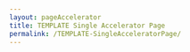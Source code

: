 ```yaml
---
layout: pageAccelerator
title: TEMPLATE Single Accelerator Page
permalink: /TEMPLATE-SingleAcceleratorPage/
---
```


<!--This .md file is meant to serve as a template for a Single Accelerator Page-->
<!--To use this template, simple make a copy of this file, rename it, and then update content above (title and permalink) and below (see TODO placeholders) -->
<!--See existing Single Accelerator Pages .md files for reference-->

<!-- <script src="/scripts/script-navbar.js" type="text/javascript"></script> TODO contributors script -->

<!-- How to  add scripts to update and set the content for each section, or hide a section that doesn't apply to a particular page! -->


<!--Example scripts below,:-->

<!--Example script to update and set content for a section-->

<script>
    //<!--Header Image-->
    document.getElementById("id-title-photo").src = "/images/template-page-accelerator/demo-title-photo.jpg";
    //<!--Page Title-->
    document.getElementById("id-title").innerHTML = "TODO: Update the page title for this single accelerate page (can be html)";
    //<!--Page brief description-->
    // document.getElementByID("id-page-description").innerHTML = "TODO: Update the page description (can be html)";


    
    //<!--Prerequisites-->
    //first, create list of prerequisites
    //then, use a for each loop to iterate through the list of prerequisites and create a prerequisites card for each


    // //<!--Access the Accelerator-->
    // document.getElementByID("id-access-accelerator").innerHTML = "";

    
    //<!--Industries-->

//<!--Use Case-->
//     <!--Accelerator description-->
//     <!--Accelerator guidance (Videos)-->
//         <!--Link to Related Accelerator(s)-->
//         <!--Link to Contributing Guide-->
//     <!--Technologies-->
//     <!--Architecture-->
//     <!--Branching Strategy-->
//     <!--Accelerator Components-->
//   <!--GitHub Aliases and Photos of Contributors-->
</script>






<!--Example script to hide a section-->
